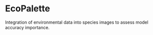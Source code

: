 # EcoPalette
Integration of environmental data into species images to assess model accuracy importance. 
